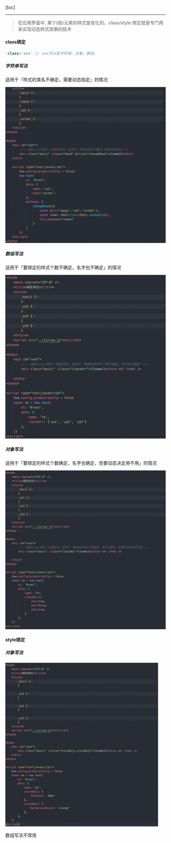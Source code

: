 [toc]

---

> 在应用界面中, 某个(些)元素的样式是变化的，class/style 绑定就是专门用来实现动态样式效果的技术

#### class绑定

```javascript
:class='xxx' // xxx可以是字符串、对象、数组。
```

##### 字符串写法

适用于『样式的类名不确定，需要动态指定』的情况

<img src="https://raw.githubusercontent.com/zhedieya/MyPics/main/typora-img/image-20220720215057195.png" alt="image-20220720215057195" style="zoom:50%;" />

##### 数组写法

适用于「要绑定的样式个数不确定，名字也不确定」的情况

<img src="https://raw.githubusercontent.com/zhedieya/MyPics/main/typora-img/image-20220720215200141.png" alt="image-20220720215200141" style="zoom:50%;" />

##### 对象写法

适用于「要绑定的样式个数确定，名字也确定，但要动态决定用不用」的情况

<img src="https://raw.githubusercontent.com/zhedieya/MyPics/main/typora-img/image-20220720215240526.png" alt="image-20220720215240526" style="zoom:50%;" />

#### style绑定

##### 对象写法

<img src="https://raw.githubusercontent.com/zhedieya/MyPics/main/typora-img/image-20220720215321854.png" alt="image-20220720215321854" style="zoom:50%;" />

数组写法不常用